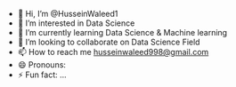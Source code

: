 - 👋 Hi, I’m @HusseinWaleed1
- 👀 I’m interested in Data Science
- 🌱 I’m currently learning Data Science & Machine learning
- 💞️ I’m looking to collaborate on Data Science Field
- 📫 How to reach me husseinwaleed998@gmail.com
- 😄 Pronouns: 
- ⚡ Fun fact: ...

<!---
HusseinWaleed1/HusseinWaleed1 is a ✨ special ✨ repository because its `README.md` (this file) appears on your GitHub profile.
You can click the Preview link to take a look at your changes.
--->
